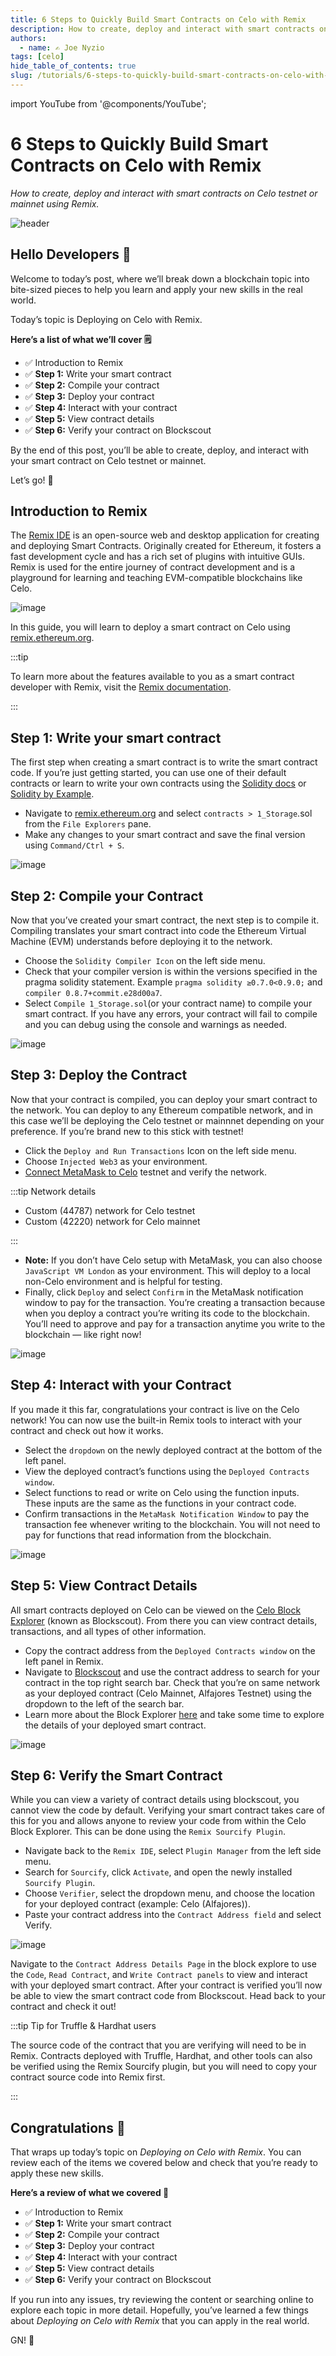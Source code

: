 ```yaml
---
title: 6 Steps to Quickly Build Smart Contracts on Celo with Remix
description: How to create, deploy and interact with smart contracts on Celo testnet or mainnet using Remix.
authors:
  - name: ✍️ Joe Nyzio
tags: [celo]
hide_table_of_contents: true
slug: /tutorials/6-steps-to-quickly-build-smart-contracts-on-celo-with-remix
---
```


import YouTube from '@components/YouTube';

# 6 Steps to Quickly Build Smart Contracts on Celo with Remix

_How to create, deploy and interact with smart contracts on Celo testnet or mainnet using Remix._

![header](../../src/data-tutorials/showcase/beginner/6-steps-to-quickly-build-smart-contracts-on-celo-with-remix.png)

## Hello Developers 🌱

Welcome to today’s post, where we’ll break down a blockchain topic into bite-sized pieces to help you learn and apply your new skills in the real world.

Today’s topic is Deploying on Celo with Remix.

**Here’s a list of what we’ll cover 🗒**

- ✅ Introduction to Remix
- ✅ **Step 1:** Write your smart contract
- ✅ **Step 2:** Compile your contract
- ✅ **Step 3:** Deploy your contract
- ✅ **Step 4:** Interact with your contract
- ✅ **Step 5:** View contract details
- ✅ **Step 6:** Verify your contract on Blockscout

By the end of this post, you’ll be able to create, deploy, and interact with your smart contract on Celo testnet or mainnet.

Let’s go! 🚀

## Introduction to Remix

The [Remix IDE](https://remix-project.org/) is an open-source web and desktop application for creating and deploying Smart Contracts. Originally created for Ethereum, it fosters a fast development cycle and has a rich set of plugins with intuitive GUIs. Remix is used for the entire journey of contract development and is a playground for learning and teaching EVM-compatible blockchains like Celo.

![image](images/1.png)

In this guide, you will learn to deploy a smart contract on Celo using [remix.ethereum.org](https://remix-ide.readthedocs.io/en/latest/).

:::tip

To learn more about the features available to you as a smart contract developer with Remix, visit the [Remix documentation](https://remix-ide.readthedocs.io/en/latest/).

:::

## Step 1: Write your smart contract​

The first step when creating a smart contract is to write the smart contract code. If you’re just getting started, you can use one of their default contracts or learn to write your own contracts using the [Solidity docs](https://docs.soliditylang.org/en/latest/) or [Solidity by Example](https://solidity-by-example.org/).

- Navigate to [remix.ethereum.org](http://remix.ethereum.org/) and select `contracts > 1_Storage`.sol from the `File Explorers` pane.
- Make any changes to your smart contract and save the final version using `Command/Ctrl + S`.

![image](images/2.png)

## Step 2: Compile your Contract​

Now that you’ve created your smart contract, the next step is to compile it. Compiling translates your smart contract into code the Ethereum Virtual Machine (EVM) understands before deploying it to the network.

- Choose the `Solidity Compiler Icon` on the left side menu.
- Check that your compiler version is within the versions specified in the pragma solidity statement. Example `pragma solidity ≥0.7.0<0.9.0;` and `compiler 0.8.7+commit.e28d00a7`.
- Select `Compile 1_Storage.sol`(or your contract name) to compile your smart contract. If you have any errors, your contract will fail to compile and you can debug using the console and warnings as needed.

![image](images/3.png)

## Step 3: Deploy the Contract​

Now that your contract is compiled, you can deploy your smart contract to the network. You can deploy to any Ethereum compatible network, and in this case we’ll be deploying the Celo testnet or mainnnet depending on your preference. If you’re brand new to this stick with testnet!

- Click the `Deploy and Run Transactions` Icon on the left side menu.
- Choose `Injected Web3` as your environment.
- [Connect MetaMask to Celo](https://medium.com/@joenyzio/3-simple-steps-to-connect-your-metamask-wallet-to-celo-732d4a139587) testnet and verify the network.

:::tip Network details

- Custom (44787) network for Celo testnet
- Custom (42220) network for Celo mainnet

:::

- **Note:** If you don’t have Celo setup with MetaMask, you can also choose `JavaScript VM London` as your environment. This will deploy to a local non-Celo environment and is helpful for testing.
- Finally, click `Deploy` and select `Confirm` in the MetaMask notification window to pay for the transaction. You’re creating a transaction because when you deploy a contract you’re writing its code to the blockchain. You’ll need to approve and pay for a transaction anytime you write to the blockchain — like right now!

![image](images/4.png)

## Step 4: Interact with your Contract​

If you made it this far, congratulations your contract is live on the Celo network! You can now use the built-in Remix tools to interact with your contract and check out how it works.

- Select the `dropdown` on the newly deployed contract at the bottom of the left panel.
- View the deployed contract’s functions using the `Deployed Contracts window`.
- Select functions to read or write on Celo using the function inputs. These inputs are the same as the functions in your contract code.
- Confirm transactions in the `MetaMask Notification Window` to pay the transaction fee whenever writing to the blockchain. You will not need to pay for functions that read information from the blockchain.

![image](images/5.png)

## Step 5: View Contract Details​

All smart contracts deployed on Celo can be viewed on the [Celo Block Explorer](https://explorer.celo.org/) (known as Blockscout). From there you can view contract details, transactions, and all types of other information.

- Copy the contract address from the `Deployed Contracts window` on the left panel in Remix.
- Navigate to [Blockscout](https://explorer.celo.org/) and use the contract address to search for your contract in the top right search bar. Check that you’re on same network as your deployed contract (Celo Mainnet, Alfajores Testnet) using the dropdown to the left of the search bar.
- Learn more about the Block Explorer [here](http://docs.blockscout.com/) and take some time to explore the details of your deployed smart contract.

![image](images/6.png)

## Step 6: Verify the Smart Contract​

While you can view a variety of contract details using blockscout, you cannot view the code by default. Verifying your smart contract takes care of this for you and allows anyone to review your code from within the Celo Block Explorer. This can be done using the `Remix Sourcify Plugin`.

- Navigate back to the `Remix IDE`, select `Plugin Manager` from the left side menu.
- Search for `Sourcify`, click `Activate`, and open the newly installed `Sourcify Plugin`.
- Choose `Verifier`, select the dropdown menu, and choose the location for your deployed contract (example: Celo (Alfajores)).
- Paste your contract address into the `Contract Address field` and select Verify.

![image](images/7.png)

Navigate to the `Contract Address Details Page` in the block explore to use the `Code`, `Read Contract`, and `Write Contract panels` to view and interact with your deployed smart contract. After your contract is verified you’ll now be able to view the smart contract code from Blockscout. Head back to your contract and check it out!

:::tip Tip for Truffle & Hardhat users

The source code of the contract that you are verifying will need to be in Remix. Contracts deployed with Truffle, Hardhat, and other tools can also be verified using the Remix Sourcify plugin, but you will need to copy your contract source code into Remix first.

:::

## Congratulations 🎉

That wraps up today’s topic on _Deploying on Celo with Remix_. You can review each of the items we covered below and check that you’re ready to apply these new skills.

**Here’s a review of what we covered 🤔**

- ✅ Introduction to Remix
- ✅ **Step 1:** Write your smart contract
- ✅ **Step 2:** Compile your contract
- ✅ **Step 3:** Deploy your contract
- ✅ **Step 4:** Interact with your contract
- ✅ **Step 5:** View contract details
- ✅ **Step 6:** Verify your contract on Blockscout

If you run into any issues, try reviewing the content or searching online to explore each topic in more detail. Hopefully, you’ve learned a few things about _Deploying on Celo with Remix_ that you can apply in the real world.

GN! 👋
